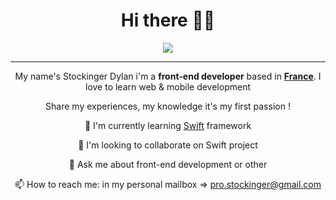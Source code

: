 <div style="text-align:center;margin:auto;">
  <h1 style="text-align:center;">Hi there 👋😄</h1>
  <img src='https://media.giphy.com/media/cNfIqjpCY1zqfaLmd8/giphy.gif' />
  <hr/>
  <p>My name's Stockinger Dylan i'm a <b> front-end developer</b> based in <b><u>France</u></b>. I love to learn web & mobile development</p>
  <p>Share my experiences, my knowledge it's my first passion !</p>
  
   <p>🌱 I'm currently learning <a href="https://swift.org/">Swift</a> framework</p>
   <p>👯 I'm looking to collaborate on Swift project</p>
   <p>💬 Ask me about front-end development or other</p>
   <p>📫 How to reach me: in my personal mailbox => <a href="mailto:pro.stockinger@gmail.com">pro.stockinger@gmail.com</a></p>
 

 </div>

